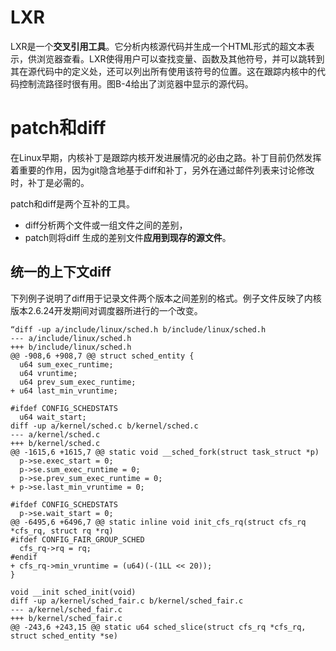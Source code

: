 
# LXR

LXR是一个**交叉引用工具**。它分析内核源代码并生成一个HTML形式的超文本表示，供浏览器查看。LXR使得用户可以查找变量、函数及其他符号，并可以跳转到其在源代码中的定义处，还可以列出所有使用该符号的位置。这在跟踪内核中的代码控制流路径时很有用。图B-4给出了浏览器中显示的源代码。

# patch和diff

在Linux早期，内核补丁是跟踪内核开发进展情况的必由之路。补丁目前仍然发挥着重要的作用，因为git隐含地基于diff和补丁，另外在通过邮件列表来讨论修改时，补丁是必需的。

patch和diff是两个互补的工具。

- diff分析两个文件或一组文件之间的差别，
- patch则将diff 生成的差别文件**应用到现存的源文件**。

## 统一的上下文diff

下列例子说明了diff用于记录文件两个版本之间差别的格式。例子文件反映了内核版本2.6.24开发期间对调度器所进行的一个改变。

```
“diff -up a/include/linux/sched.h b/include/linux/sched.h
--- a/include/linux/sched.h
+++ b/include/linux/sched.h
@@ -908,6 +908,7 @@ struct sched_entity {
  u64 sum_exec_runtime;
  u64 vruntime;
  u64 prev_sum_exec_runtime;
+ u64 last_min_vruntime;

#ifdef CONFIG_SCHEDSTATS
  u64 wait_start;
diff -up a/kernel/sched.c b/kernel/sched.c
--- a/kernel/sched.c
+++ b/kernel/sched.c
@@ -1615,6 +1615,7 @@ static void __sched_fork(struct task_struct *p)
  p->se.exec_start = 0;
  p->se.sum_exec_runtime = 0;
  p->se.prev_sum_exec_runtime = 0;
+ p->se.last_min_vruntime = 0;

#ifdef CONFIG_SCHEDSTATS
  p->se.wait_start = 0;
@@ -6495,6 +6496,7 @@ static inline void init_cfs_rq(struct cfs_rq *cfs_rq, struct rq *rq)
#ifdef CONFIG_FAIR_GROUP_SCHED
  cfs_rq->rq = rq;
#endif
+ cfs_rq->min_vruntime = (u64)(-(1LL << 20));
}

void __init sched_init(void)
diff -up a/kernel/sched_fair.c b/kernel/sched_fair.c
--- a/kernel/sched_fair.c
+++ b/kernel/sched_fair.c
@@ -243,6 +243,15 @@ static u64 sched_slice(struct cfs_rq *cfs_rq, struct sched_entity *se)

